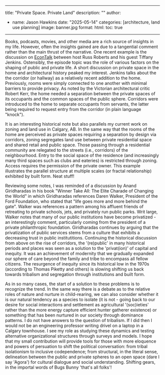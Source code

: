 
---
title: "Private Space. Private Land"
description: ""
author:
  - name: Jason Hawkins
date: "2025-05-14"
categories: [architecture, land use planning]
image: banner.jpg
format: 
  html:
    toc: true
---

Books, podcasts, movies, and other media are a rich source of insights in my life. However, often the insights gained are due to a tangential comment rather than the main thrust of the narrative. One recent example is the discussion on [EconTalk](https://www.econtalk.org/the-past-and-present-of-privacy-and-public-life-with-tiffany-jenkins) between host Russ Roberts and his guest Tiffany Jenkins. Ostensibly, the episode topic was the role of various factors on the shaping of public and private life. A short discussion on private space in the home and architectural history peaked my interest. Jenkins talks about the the corridor (or hallway) as a relatively recent addition to the home. Previously, rooms were simply connected to one another with minimal barriers to provide privacy. As noted by the Victorian architectural critic Robert Kerr, the home needed a separation between the private spaces of its occupants and the common spaces of the public sphere. Corridors were introduced to the home to separate occupants from servants, the latter being required to request entry from the corridor (in plain language "knock").

It is an interesting historical note but also parallels my current work on zoning and land use in Calgary, AB. In the same way that the rooms of the home are perceived as private spaces requiring a separation by design via corridors, zoning segregates land use between private residential space and shared retail and public space. Those passing through a residential community are relegated to the streets (i.e., corridors) of the neighbourhood. Entry to the social space of the residence (and increasingly many third spaces such as clubs and eateries) is restricted through zoning. Access requires the permission of the private owner. This example illustrates the parallel structure at multiple scales (or fractal relationship) exhibited by built form. Neat stuff!

Reviewing some notes, I was reminded of a discussion by Anand Giridharadas in his book "Winner Take All: The Elite Charade of Changing the World" in which Giridharadas references Daren Walker, President of the Ford Foundation, who stated that "life goes more and more behind the gate". Walker was references a pattern among his affluent friends of retreating to private schools, jets, and privately run public parks. Writ large, Walker notes that many of our public institutions have become privatized - an interestingly comment, particularly coming from the president of a private philanthropic foundation. Giridharadas continues by arguing that the privatization of public services stems from a culture that exhibits a decreasing trust in public institutitions. Continuing the historical discussion from above on the rise of corridors, the '(re)public' in many historical periods and places was seen as a solution to the 'privat(ion)' of capital and inequity. It was an achievement of modernity that we gradually expanded our sphere of care beyond the family and tribe to encompass all fellow citizens. The resurgence of inequity since its historical low in the 1970s (according to Thomas Piketty and others) is slowing shifting us back towards tribalism and segregation through institutions and built form.

As in so many cases, the start of a solution to these problems is to recognize the trend. In the same way there is a debate as to the relative roles of nature and nurture in child-rearing, we can also consider whether it is our natural tendency as a species to isolate (it is not - going back to our desire for social interactions and settlement as agricultural '(soc)ieties' rather than the more energy capture efficient hunter gatherer existence) or something that has been nurtured in our society through dominance patterns. I do not have answers to the question of tribalism. If I did then I would not be an engineering professor writing drivel on a laptop in a Calgary townhouse. I see my role as studying these dynamics and testing alternative organizational structures through surveys and models. I hope that my small contribution will provide tools for those with more eloquence and powers of persuation to shift the political conversation: from tribal isolationism to inclusive codependence; from structural, in the literal sense, delineation between the public and private spheres to an open space (dare I say 'Agora') for cultural dialogue and social understanding. Shifting gears, in the importal words of Bugs Bunny 'that's all folks'!